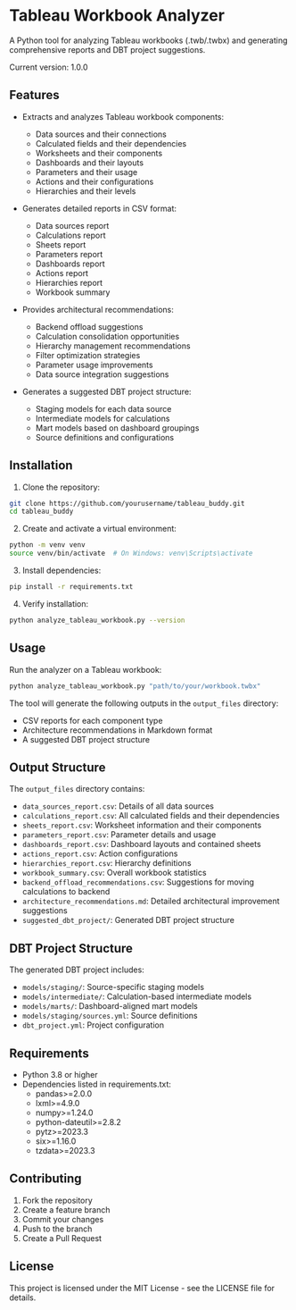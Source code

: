 # Tableau Workbook Analyzer

A Python tool for analyzing Tableau workbooks (.twb/.twbx) and generating comprehensive reports and DBT project suggestions.

Current version: 1.0.0

## Features

- Extracts and analyzes Tableau workbook components:
  - Data sources and their connections
  - Calculated fields and their dependencies
  - Worksheets and their components
  - Dashboards and their layouts
  - Parameters and their usage
  - Actions and their configurations
  - Hierarchies and their levels

- Generates detailed reports in CSV format:
  - Data sources report
  - Calculations report
  - Sheets report
  - Parameters report
  - Dashboards report
  - Actions report
  - Hierarchies report
  - Workbook summary

- Provides architectural recommendations:
  - Backend offload suggestions
  - Calculation consolidation opportunities
  - Hierarchy management recommendations
  - Filter optimization strategies
  - Parameter usage improvements
  - Data source integration suggestions

- Generates a suggested DBT project structure:
  - Staging models for each data source
  - Intermediate models for calculations
  - Mart models based on dashboard groupings
  - Source definitions and configurations

## Installation

1. Clone the repository:
```bash
git clone https://github.com/yourusername/tableau_buddy.git
cd tableau_buddy
```

2. Create and activate a virtual environment:
```bash
python -m venv venv
source venv/bin/activate  # On Windows: venv\Scripts\activate
```

3. Install dependencies:
```bash
pip install -r requirements.txt
```

4. Verify installation:
```bash
python analyze_tableau_workbook.py --version
```

## Usage

Run the analyzer on a Tableau workbook:
```bash
python analyze_tableau_workbook.py "path/to/your/workbook.twbx"
```

The tool will generate the following outputs in the `output_files` directory:
- CSV reports for each component type
- Architecture recommendations in Markdown format
- A suggested DBT project structure

## Output Structure

The `output_files` directory contains:
- `data_sources_report.csv`: Details of all data sources
- `calculations_report.csv`: All calculated fields and their dependencies
- `sheets_report.csv`: Worksheet information and their components
- `parameters_report.csv`: Parameter details and usage
- `dashboards_report.csv`: Dashboard layouts and contained sheets
- `actions_report.csv`: Action configurations
- `hierarchies_report.csv`: Hierarchy definitions
- `workbook_summary.csv`: Overall workbook statistics
- `backend_offload_recommendations.csv`: Suggestions for moving calculations to backend
- `architecture_recommendations.md`: Detailed architectural improvement suggestions
- `suggested_dbt_project/`: Generated DBT project structure

## DBT Project Structure

The generated DBT project includes:
- `models/staging/`: Source-specific staging models
- `models/intermediate/`: Calculation-based intermediate models
- `models/marts/`: Dashboard-aligned mart models
- `models/staging/sources.yml`: Source definitions
- `dbt_project.yml`: Project configuration

## Requirements

- Python 3.8 or higher
- Dependencies listed in requirements.txt:
  - pandas>=2.0.0
  - lxml>=4.9.0
  - numpy>=1.24.0
  - python-dateutil>=2.8.2
  - pytz>=2023.3
  - six>=1.16.0
  - tzdata>=2023.3

## Contributing

1. Fork the repository
2. Create a feature branch
3. Commit your changes
4. Push to the branch
5. Create a Pull Request

## License

This project is licensed under the MIT License - see the LICENSE file for details.